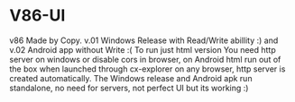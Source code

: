 # V86-UI
v86 Made by Copy. v.01 Windows Release with Read/Write abillity :)
and v.02 Android app without Write :(
To run just html version You need http server on windows or disable cors in browser, on Android html run out of the box when launched through cx-explorer on any browser, http server is created automatically. The Windows release and Android apk run standalone, no need for servers, not perfect UI but its working :)


